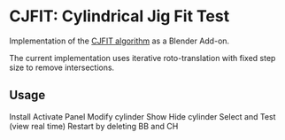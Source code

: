 # CJFIT: Cylindrical Jig Fit Test

Implementation of the [CJFIT algorithm](doc/CJFIT.pdf) as a Blender Add-on.

The current implementation uses iterative roto-translation with fixed step size to remove intersections.

## Usage

Install
Activate
Panel
Modify cylinder
Show Hide cylinder
Select and Test (view real time)
Restart by deleting BB and CH




